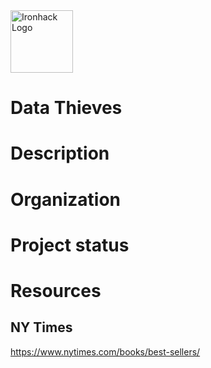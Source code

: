 <img src="https://bit.ly/2VnXWr2" alt="Ironhack Logo" width="100"/>

# Data Thieves

# Description

# Organization

# Project status

# Resources

## NY Times

https://www.nytimes.com/books/best-sellers/
